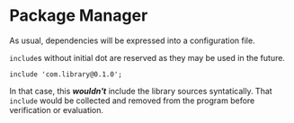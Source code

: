 # Package Manager

As usual, dependencies will be expressed into a configuration file.

`include`s without initial dot are reserved as they may be used in the future.

```
include 'com.library@0.1.0';
```

In that case, this _**wouldn't**_ include the library sources syntatically. That `include` would be collected and removed from the program before verification or evaluation.